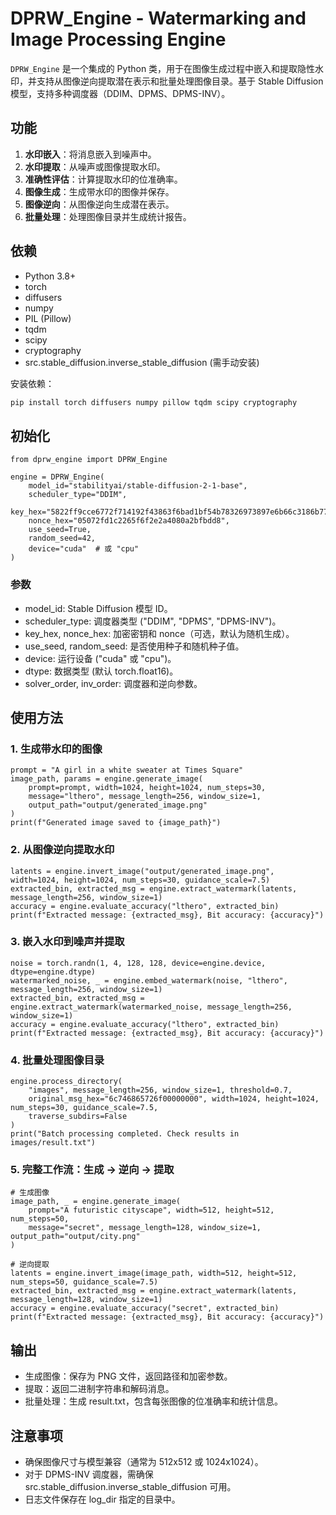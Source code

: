 # DPRW_Engine - Watermarking and Image Processing Engine

`DPRW_Engine` 是一个集成的 Python 类，用于在图像生成过程中嵌入和提取隐性水印，并支持从图像逆向提取潜在表示和批量处理图像目录。基于 Stable Diffusion 模型，支持多种调度器（DDIM、DPMS、DPMS-INV）。

## 功能
1. **水印嵌入**：将消息嵌入到噪声中。
2. **水印提取**：从噪声或图像提取水印。
3. **准确性评估**：计算提取水印的位准确率。
4. **图像生成**：生成带水印的图像并保存。
5. **图像逆向**：从图像逆向生成潜在表示。
6. **批量处理**：处理图像目录并生成统计报告。

## 依赖
- Python 3.8+
- torch
- diffusers
- numpy
- PIL (Pillow)
- tqdm
- scipy
- cryptography
- src.stable_diffusion.inverse_stable_diffusion (需手动安装)

安装依赖：
```bash
pip install torch diffusers numpy pillow tqdm scipy cryptography
```

## 初始化
```
from dprw_engine import DPRW_Engine

engine = DPRW_Engine(
    model_id="stabilityai/stable-diffusion-2-1-base",
    scheduler_type="DDIM",
    key_hex="5822ff9cce6772f714192f43863f6bad1bf54b78326973897e6b66c3186b77a7",
    nonce_hex="05072fd1c2265f6f2e2a4080a2bfbdd8",
    use_seed=True,
    random_seed=42,
    device="cuda"  # 或 "cpu"
)
```
### 参数
* model_id: Stable Diffusion 模型 ID。
* scheduler_type: 调度器类型 ("DDIM", "DPMS", "DPMS-INV")。
* key_hex, nonce_hex: 加密密钥和 nonce（可选，默认为随机生成）。
* use_seed, random_seed: 是否使用种子和随机种子值。
* device: 运行设备 ("cuda" 或 "cpu")。
* dtype: 数据类型 (默认 torch.float16)。
* solver_order, inv_order: 调度器和逆向参数。

## 使用方法
### 1. 生成带水印的图像
```
prompt = "A girl in a white sweater at Times Square"
image_path, params = engine.generate_image(
    prompt=prompt, width=1024, height=1024, num_steps=30,
    message="lthero", message_length=256, window_size=1,
    output_path="output/generated_image.png"
)
print(f"Generated image saved to {image_path}")
```

### 2. 从图像逆向提取水印
```
latents = engine.invert_image("output/generated_image.png", width=1024, height=1024, num_steps=30, guidance_scale=7.5)
extracted_bin, extracted_msg = engine.extract_watermark(latents, message_length=256, window_size=1)
accuracy = engine.evaluate_accuracy("lthero", extracted_bin)
print(f"Extracted message: {extracted_msg}, Bit accuracy: {accuracy}")
```

### 3. 嵌入水印到噪声并提取
``` 
noise = torch.randn(1, 4, 128, 128, device=engine.device, dtype=engine.dtype)
watermarked_noise, _ = engine.embed_watermark(noise, "lthero", message_length=256, window_size=1)
extracted_bin, extracted_msg = engine.extract_watermark(watermarked_noise, message_length=256, window_size=1)
accuracy = engine.evaluate_accuracy("lthero", extracted_bin)
print(f"Extracted message: {extracted_msg}, Bit accuracy: {accuracy}")
```

### 4. 批量处理图像目录
```
engine.process_directory(
    "images", message_length=256, window_size=1, threshold=0.7,
    original_msg_hex="6c746865726f00000000", width=1024, height=1024, num_steps=30, guidance_scale=7.5,
    traverse_subdirs=False
)
print("Batch processing completed. Check results in images/result.txt")
```

### 5. 完整工作流：生成 -> 逆向 -> 提取
```
# 生成图像
image_path, _ = engine.generate_image(
    prompt="A futuristic cityscape", width=512, height=512, num_steps=50,
    message="secret", message_length=128, window_size=1, output_path="output/city.png"
)

# 逆向提取
latents = engine.invert_image(image_path, width=512, height=512, num_steps=50, guidance_scale=7.5)
extracted_bin, extracted_msg = engine.extract_watermark(latents, message_length=128, window_size=1)
accuracy = engine.evaluate_accuracy("secret", extracted_bin)
print(f"Extracted message: {extracted_msg}, Bit accuracy: {accuracy}")
```

## 输出
* 生成图像：保存为 PNG 文件，返回路径和加密参数。
* 提取：返回二进制字符串和解码消息。
* 批量处理：生成 result.txt，包含每张图像的位准确率和统计信息。

## 注意事项
* 确保图像尺寸与模型兼容（通常为 512x512 或 1024x1024）。
* 对于 DPMS-INV 调度器，需确保 src.stable_diffusion.inverse_stable_diffusion 可用。
* 日志文件保存在 log_dir 指定的目录中。




